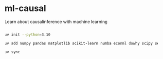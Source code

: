 # ml-causal
Learn about causalinference with machine learning

``` bash

uv init --python=3.10

uv add numpy pandas matplotlib scikit-learn numba econml dowhy scipy seaborn plotnine tableone statsmodels polars ipykernel jupyterlab

uv sync

```
